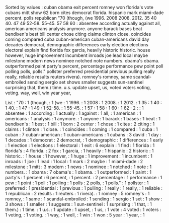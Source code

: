 Sorted by values :
cuban obama exit percent romney won florida's vote cubans mitt show 62 born cites democrat florida. hispanic mark miami-dade percent. polls republican "70 (though, (we 1996. 2008 2008. 2012. 35 40 40. 47 49 52-58. 55-45. 57 58 60 : absentee according actually against all, american americans analysis anymore. anyone barack bases beat bendixen's best bill center chose citing claims clinton close. coincides coming compared cuba cuban-american cuban-americans david day decades democrat, demographic differences early election elections electoral explain find florida fox garcia, heavily historic historic. house however, huge improvement incumbent inroads joe lead local maybe milestone modern news nominee notched note numbers. obama's obama. outperformed paint party's percent, percentage performance pew point poll polling polls, polls." pollster preferred presidential previous pulling really really, reliable results reuters rivera). romney's romney, same scandal-embroiled sending sergio set shows smaller suggests sun-sentinel surprising that, them.) time. u.s. update upset, us, voted voters voting, voting. way, well, win year year, 

List :
"70 : 1
(though, : 1
(we : 1
1996. : 1
2008 : 1
2008. : 1
2012. : 1
35 : 1
40 : 1
40. : 1
47 : 1
49 : 1
52-58. : 1
55-45. : 1
57 : 1
58 : 1
60 : 1
62 : 2
: : 1
absentee : 1
according : 1
actually : 1
against : 1
all, : 1
american : 1
americans : 1
analysis : 1
anymore. : 1
anyone : 1
barack : 1
bases : 1
beat : 1
bendixen's : 1
best : 1
bill : 1
born : 2
center : 1
chose : 1
cites : 2
citing : 1
claims : 1
clinton : 1
close. : 1
coincides : 1
coming : 1
compared : 1
cuba : 1
cuban : 7
cuban-american : 1
cuban-americans : 1
cubans : 3
david : 1
day : 1
decades : 1
democrat : 2
democrat, : 1
demographic : 1
differences : 1
early : 1
election : 1
elections : 1
electoral : 1
exit : 6
explain : 1
find : 1
florida : 1
florida's : 4
florida. : 2
fox : 1
garcia, : 1
heavily : 1
hispanic : 2
historic : 1
historic. : 1
house : 1
however, : 1
huge : 1
improvement : 1
incumbent : 1
inroads : 1
joe : 1
lead : 1
local : 1
mark : 2
maybe : 1
miami-dade : 2
milestone : 1
mitt : 3
modern : 1
news : 1
nominee : 1
notched : 1
note : 1
numbers. : 1
obama : 7
obama's : 1
obama. : 1
outperformed : 1
paint : 1
party's : 1
percent : 6
percent, : 1
percent. : 2
percentage : 1
performance : 1
pew : 1
point : 1
poll : 1
polling : 1
polls : 2
polls, : 1
polls." : 1
pollster : 1
preferred : 1
presidential : 1
previous : 1
pulling : 1
really : 1
really, : 1
reliable : 1
republican : 2
results : 1
reuters : 1
rivera). : 1
romney : 5
romney's : 1
romney, : 1
same : 1
scandal-embroiled : 1
sending : 1
sergio : 1
set : 1
show : 3
shows : 1
smaller : 1
suggests : 1
sun-sentinel : 1
surprising : 1
that, : 1
them.) : 1
time. : 1
u.s. : 1
update : 1
upset, : 1
us, : 1
vote : 4
voted : 1
voters : 1
voting, : 1
voting. : 1
way, : 1
well, : 1
win : 1
won : 5
year : 1
year, : 1
